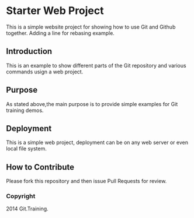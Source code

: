 # Starter Web Project

This is a simple website project for showing how to use Git and Github together. Adding a line for rebasing example. 

## Introduction

This is an example to show different parts of the Git repository and various commands usign a web project.

## Purpose

As stated above,the main purpose is to provide simple examples for Git training demos. 

## Deployment

This is a simple web project, deployment can be on any web server or even local file system.

## How to Contribute

Please fork this repository and then issue Pull Requests for review.

### Copyright

2014 Git.Training.

